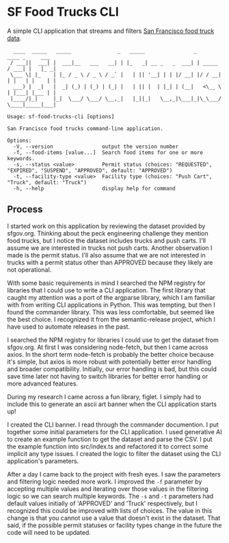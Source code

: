 # SF Food Trucks CLI

A simple CLI application that streams and filters [San Francisco food truck data](https://data.sfgov.org/api/views/rqzj-sfat/rows.csv).

```text
  ____  _____   _____               _   _____                _           ____ _     ___
 / ___||  ___| |  ___|__   ___   __| | |_   _| __ _   _  ___| | _____   / ___| |   |_ _|
 \___ \| |_    | |_ / _ \ / _ \ / _` |   | || '__| | | |/ __| |/ / __| | |   | |    | |
  ___) |  _|   |  _| (_) | (_) | (_| |   | || |  | |_| | (__|   <\__ \ | |___| |___ | |
 |____/|_|     |_|  \___/ \___/ \__,_|   |_||_|   \__,_|\___|_|\_\___/  \____|_____|___|

Usage: sf-food-trucks-cli [options]

San Francisco food trucks command-line application.

Options:
  -V, --version                output the version number
  -f, --food-items [value...]  Search food items for one or more keywords.
  -s, --status <value>         Permit status (choices: "REQUESTED", "EXPIRED", "SUSPEND", "APPROVED", default: "APPROVED")
  -t, --facility-type <value>  Facility type (choices: "Push Cart", "Truck", default: "Truck")
  -h, --help                   display help for command
```

## Process

I started work on this application by reviewing the dataset provided by sfgov.org. Thinking about the peck engineering challenge they mention food trucks, but I notice the dataset includes trucks and push carts. I'll assume we are interested in trucks not push carts. Another observation I made is the permit status. I'll also assume that we are not interested in trucks with a permit status other than APPROVED because they likely are not operational.

With some basic requirements in mind I searched the NPM registry for libraries that I could use to write a CLI application. The first library that caught my attention was a port of the argparse library, which I am familiar with from writing CLI applications in Python. This was tempting, but then I found the commander library. This was less comfortable, but seemed like the best choice. I recognized it from the semantic-release project, which I have used to automate releases in the past.

I searched the NPM registry for libraries I could use to get the dataset from sfgov.org. At first I was considering node-fetch, but then I came across axios. In the short term node-fetch is probably the better choice because it's simple, but axios is more robust with potentially better error handling and broader compatibility. Initially, our error handling is bad, but this could save time later not having to switch libraries for better error handling or more advanced features.

During my research I came across a fun library, figlet. I simply had to include this to generate an ascii art banner when the CLI application starts up!

I created the CLI banner. I read through the commander documention. I put together some initial parameters for the CLI application. I used generative AI to create an example function to get the dataset and parse the CSV. I put the example function into src/index.ts and refactored it to correct some implicit any type issues. I created the logic to filter the dataset using the CLI application's parameters.

After a day I came back to the project with fresh eyes. I saw the parameters and filtering logic needed more work. I improved the `-f` parameter by accepting multiple values and iterating over those values in the filtering logic so we can search multiple keywords. The `-s` and `-t` parameters had default values initially of 'APPROVED' and 'Truck' respectively, but I recognized this could be improved with lists of choices. The value in this change is that you cannot use a value that doesn't exist in the dataset. That said, if the possible permit statuses or facility types change in the future the code will need to be updated.
